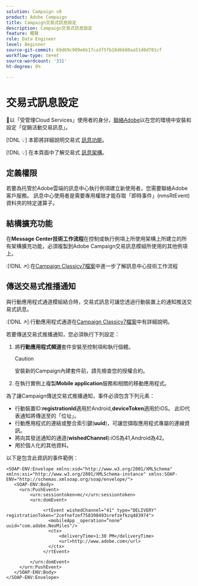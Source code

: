 ```yaml
---
solution: Campaign v8
product: Adobe Campaign
title: Campaign交易式訊息設定
description: Campaign交易式訊息設定
feature: 概覽
role: Data Engineer
level: Beginner
source-git-commit: 69d69c909e6b17ca3f5fb18d6680aa51d0d701cf
workflow-type: tm+mt
source-wordcount: '331'
ht-degree: 0%

---
```


# 交易式訊息設定

:speech_balloon:以「受管理Cloud Services」使用者的身分，[聯絡Adobe](../start/campaign-faq.md#support)以在您的環境中安裝和設定「促銷活動交易訊息」。

[!DNL :bulb:] 本節將詳細說明交易式 [訊息功能](../send/transactional.md)。

[!DNL :bulb:] 在本頁面中了解交易式 [訊息架構](../dev/architecture.md)。

## 定義權限

若要為托管於Adobe雲端的訊息中心執行例項建立新使用者，您需要聯絡Adobe客戶服務。 訊息中心使用者是需要專用權限才能存取「即時事件」(nmsRtEvent)資料夾的特定運算子。

## 結構擴充功能

在&#x200B;**Message Center技術工作流程**&#x200B;在控制或執行例項上所使用架構上所建立的所有架構擴充功能，必須複製到Adobe Campaign交易訊息模組所使用的其他例項上。

:[!DNL :arrow_upper_right:]:在[Campaign Classicv7檔案](https://experienceleague.adobe.com/docs/campaign-classic/using/transactional-messaging/instance-configuration/technical-workflows.html?lang=en#control-instance-workflows)中進一步了解訊息中心技術工作流程

## 傳送交易式推播通知

與行動應用程式通道模組結合時，交易式訊息可讓您透過行動裝置上的通知推送交易式訊息。

:[!DNL :arrow_upper_right:]:行動應用程式通道在[Campaign Classicv7檔案](https://experienceleague.adobe.com/docs/campaign-classic/using/sending-messages/sending-push-notifications/about-mobile-app-channel.html?lang=en#sending-messages)中有詳細說明。

若要傳送交易式推播通知，您必須執行下列設定：

1. 將&#x200B;**行動應用程式頻道**&#x200B;套件安裝至控制項和執行個體。

   >[!CAUTION]
   >
   >安裝新的Campaign內建套件前，請先檢查您的授權合約。

1. 在執行實例上複製&#x200B;**Mobile application**&#x200B;服務和相關的移動應用程式。

為了讓Campaign傳送交易式推播通知，事件必須包含下列元素：

* 行動裝置ID:**registrationId**&#x200B;適用於Android,**deviceToken**&#x200B;適用於iOS。 此ID代表通知將傳送至的「位址」。
* 行動應用程式的連結或整合索引鍵(**uuid**)，可讓您擷取應用程式專屬的連線資訊。
* 將向其發送通知的通道(**wishedChannel**):iOS為41,Android為42。
* 用於個人化的其他資料。

以下是包含此資訊的事件範例：

```
<SOAP-ENV:Envelope xmlns:xsd="http://www.w3.org/2001/XMLSchema" xmlns:xsi="http://www.w3.org/2001/XMLSchema-instance" xmlns:SOAP-ENV="http://schemas.xmlsoap.org/soap/envelope/">
   <SOAP-ENV:Body>
     <urn:PushEvent>
         <urn:sessiontoken>mc/</urn:sessiontoken>
         <urn:domEvent>

              <rtEvent wishedChannel="41" type="DELIVERY" registrationToken="2cefnefzef758398493srefzefkzq483974">
                <mobileApp _operation=”none” uuid="com.adobe.NeoMiles"/>
                <ctx>
                    <deliveryTime>1:30 PM</deliveryTime>
                    <url>http://www.adobe.com</url>
                </ctx>
              </rtEvent>

         </urn:domEvent>
     </urn:PushEvent>           
   </SOAP-ENV:Body>
</SOAP-ENV:Envelope>
```

